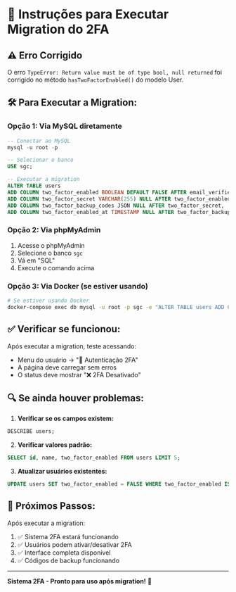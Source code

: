 # 🔧 Instruções para Executar Migration do 2FA

## ⚠️ **Erro Corrigido**

O erro `TypeError: Return value must be of type bool, null returned` foi corrigido no método `hasTwoFactorEnabled()` do modelo User.

## 🛠️ **Para Executar a Migration:**

### **Opção 1: Via MySQL diretamente**
```sql
-- Conectar ao MySQL
mysql -u root -p

-- Selecionar o banco
USE sgc;

-- Executar a migration
ALTER TABLE users
ADD COLUMN two_factor_enabled BOOLEAN DEFAULT FALSE AFTER email_verified_at,
ADD COLUMN two_factor_secret VARCHAR(255) NULL AFTER two_factor_enabled,
ADD COLUMN two_factor_backup_codes JSON NULL AFTER two_factor_secret,
ADD COLUMN two_factor_enabled_at TIMESTAMP NULL AFTER two_factor_backup_codes;
```

### **Opção 2: Via phpMyAdmin**
1. Acesse o phpMyAdmin
2. Selecione o banco `sgc`
3. Vá em "SQL"
4. Execute o comando acima

### **Opção 3: Via Docker (se estiver usando)**
```bash
# Se estiver usando Docker
docker-compose exec db mysql -u root -p sgc -e "ALTER TABLE users ADD COLUMN two_factor_enabled BOOLEAN DEFAULT FALSE AFTER email_verified_at, ADD COLUMN two_factor_secret VARCHAR(255) NULL AFTER two_factor_enabled, ADD COLUMN two_factor_backup_codes JSON NULL AFTER two_factor_secret, ADD COLUMN two_factor_enabled_at TIMESTAMP NULL AFTER two_factor_backup_codes;"
```

## ✅ **Verificar se funcionou:**

Após executar a migration, teste acessando:
- Menu do usuário → "🔐 Autenticação 2FA"
- A página deve carregar sem erros
- O status deve mostrar "❌ 2FA Desativado"

## 🔍 **Se ainda houver problemas:**

1. **Verificar se os campos existem:**
```sql
DESCRIBE users;
```

2. **Verificar valores padrão:**
```sql
SELECT id, name, two_factor_enabled FROM users LIMIT 5;
```

3. **Atualizar usuários existentes:**
```sql
UPDATE users SET two_factor_enabled = FALSE WHERE two_factor_enabled IS NULL;
```

## 🎯 **Próximos Passos:**

Após executar a migration:
1. ✅ Sistema 2FA estará funcionando
2. ✅ Usuários podem ativar/desativar 2FA
3. ✅ Interface completa disponível
4. ✅ Códigos de backup funcionando

---

**Sistema 2FA - Pronto para uso após migration!** 🚀


